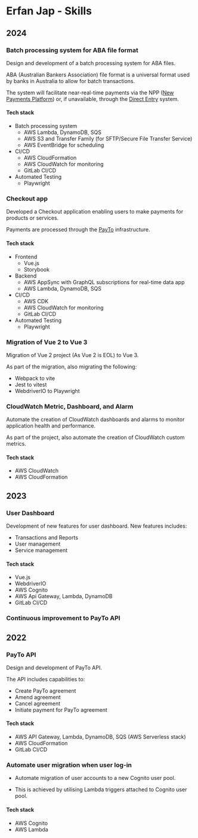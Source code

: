 # Erfan Jap - Skills

## 2024

### Batch processing system for ABA file format

Design and development of a batch processing system for ABA files.

ABA (Australian Bankers Association) file format is a universal format used by banks in Australia to allow for batch transactions.

The system will facilitate near-real-time payments via the NPP ([New Payments Platform](https://www.rba.gov.au/payments-and-infrastructure/new-payments-platform/)) or, if unavailable, through the [Direct Entry](https://www.auspaynet.com.au/resources/direct-entry) system.

#### Tech stack

- Batch processing system
    - AWS Lambda, DynamoDB, SQS
    - AWS S3 and Transfer Family (for SFTP/Secure File Transfer Service)
    - AWS EventBridge for scheduling
- CI/CD
    - AWS CloudFormation
    - AWS CloudWatch for monitoring
    - GitLab CI/CD
- Automated Testing
    - Playwright

### Checkout app

Developed a Checkout application enabling users to make payments for products or services.

Payments are processed through the [PayTo](https://payto.com.au) infrastructure.

#### Tech stack

- Frontend
    - Vue.js
    - Storybook
- Backend
    - AWS AppSync with GraphQL subscriptions for real-time data app
    - AWS Lambda, DynamoDB, SQS
- CI/CD
    - AWS CDK
    - AWS CloudWatch for monitoring
    - GitLab CI/CD
- Automated Testing
    - Playwright

### Migration of Vue 2 to Vue 3

Migration of Vue 2 project (As Vue 2 is EOL) to Vue 3.

As part of the migration, also migrating the following:

- Webpack to vite
- Jest to vitest
- WebdriverIO to Playwright

### CloudWatch Metric, Dashboard, and Alarm

Automate the creation of CloudWatch dashboards and alarms to monitor application health and performance.

As part of the project, also automate the creation of CloudWatch custom metrics.

#### Tech stack

- AWS CloudWatch
- AWS CloudFormation

## 2023

### User Dashboard

Development of new features for user dashboard. New features includes:
- Transactions and Reports
- User management
- Service management

#### Tech stack

- Vue.js
- WebdriverIO
- AWS Cognito
- AWS Api Gateway, Lambda, DynamoDB
- GitLab CI/CD

### Continuous improvement to PayTo API

## 2022

### PayTo API

Design and development of PayTo API.

The API includes capabilities to:
- Create PayTo agreement
- Amend agreement
- Cancel agreement
- Initiate payment for PayTo agreement

#### Tech stack

- AWS API Gateway, Lambda, DynamoDB, SQS (AWS Serverless stack)
- AWS CloudFormation
- GitLab CI/CD

### Automate user migration when user log-in

- Automate migration of user accounts to a new Cognito user pool.

- This is achieved by utilising Lambda triggers attached to Cognito user pool.

#### Tech stack

- AWS Cognito
- AWS Lambda
